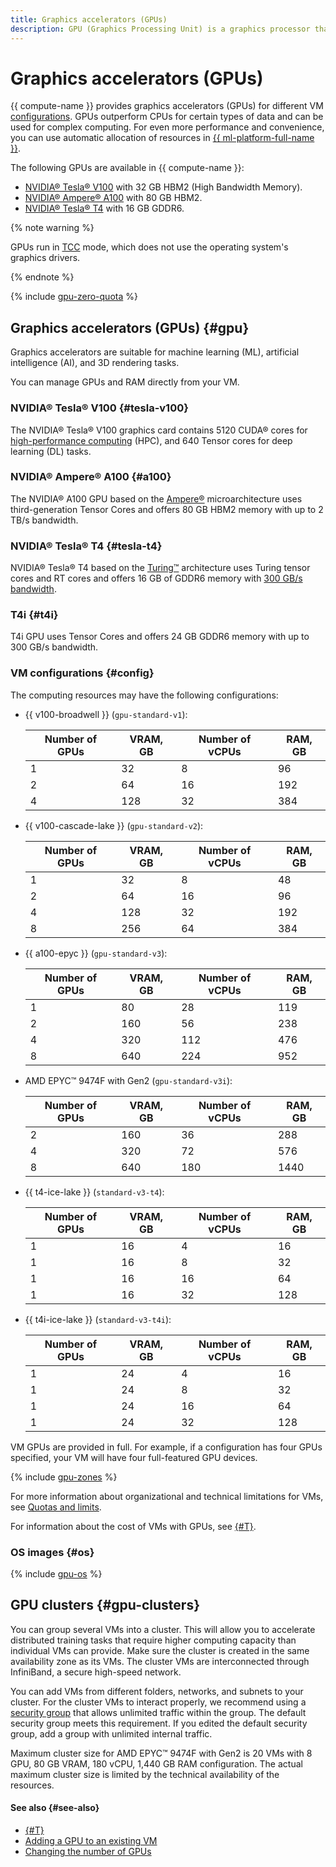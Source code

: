 ```yaml
---
title: Graphics accelerators (GPUs)
description: GPU (Graphics Processing Unit) is a graphics processor that outperforms vCPU for certain types of data. It can be used for complex computing. {{ compute-name }} provides graphics accelerators (GPUs) as part of graphics cards.
---
```


# Graphics accelerators (GPUs)


{{ compute-name }} provides graphics accelerators (GPUs) for different VM [configurations](#config). GPUs outperform CPUs for certain types of data and can be used for complex computing. For even more performance and convenience, you can use automatic allocation of resources in [{{ ml-platform-full-name }}](../../datasphere/concepts/index.md).

The following GPUs are available in {{ compute-name }}:
* [NVIDIA® Tesla® V100](https://www.nvidia.com/en-gb/data-center/tesla-v100/) with 32 GB HBM2 (High Bandwidth Memory). 
* [NVIDIA® Ampere® A100](https://www.nvidia.com/en-us/data-center/a100/) with 80 GB HBM2.
* [NVIDIA® Tesla® T4](https://www.nvidia.com/en-us/data-center/tesla-t4/) with 16 GB GDDR6.

{% note warning %}

GPUs run in [TCC](https://docs.nvidia.com/nsight-visual-studio-edition/reference/index.html#tesla-compute-cluster) mode, which does not use the operating system's graphics drivers.

{% endnote %}

{% include [gpu-zero-quota](../../_includes/compute/gpu-zero-quota.md) %}

## Graphics accelerators (GPUs) {#gpu}

Graphics accelerators are suitable for machine learning (ML), artificial intelligence (AI), and 3D rendering tasks.

You can manage GPUs and RAM directly from your VM.


### NVIDIA® Tesla® V100 {#tesla-v100}

The NVIDIA® Tesla® V100 graphics card contains 5120 CUDA® cores for [high-performance computing](https://www.nvidia.com/en-us/high-performance-computing/) (HPC), and 640 Tensor cores for deep learning (DL) tasks.


### NVIDIA® Ampere® A100 {#a100}

The NVIDIA® A100 GPU based on the [Ampere®](https://www.nvidia.com/en-us/data-center/ampere-architecture/) microarchitecture uses third-generation Tensor Cores and offers 80 GB HBM2 memory with up to 2 TB/s bandwidth.


### NVIDIA® Tesla® T4 {#tesla-t4}

NVIDIA® Tesla® T4 based on the [Turing™](https://images.nvidia.com/aem-dam/en-zz/Solutions/design-visualization/technologies/turing-architecture/NVIDIA-Turing-Architecture-Whitepaper.pdf) architecture uses Turing tensor cores and RT cores and offers 16 GB of GDDR6 memory with [300 GB/s bandwidth](https://www.nvidia.com/content/dam/en-zz/Solutions/Data-Center/tesla-t4/t4-tensor-core-datasheet-951643.pdf).


### T4i {#t4i}

T4i GPU uses Tensor Cores and offers 24 GB GDDR6 memory with up to 300 GB/s bandwidth.


### VM configurations {#config}

The computing resources may have the following configurations:


* {{ v100-broadwell }} (`gpu-standard-v1`):

  Number of GPUs | VRAM, GB | Number of vCPUs | RAM, GB
  --- | --- | --- | ---
  1 | 32 | 8 | 96
  2 | 64 | 16 | 192
  4 | 128 | 32 | 384

* {{ v100-cascade-lake }} (`gpu-standard-v2`):

  Number of GPUs | VRAM, GB | Number of vCPUs | RAM, GB
  --- | --- | --- | ---
  1 | 32 | 8 | 48
  2 | 64 | 16 | 96
  4 | 128 | 32 | 192
  8 | 256 | 64 | 384


* {{ a100-epyc }} (`gpu-standard-v3`):

  Number of GPUs | VRAM, GB | Number of vCPUs | RAM, GB
  --- | --- | --- | ---
  1 | 80 | 28 | 119
  2 | 160 | 56 | 238
  4 | 320 | 112 | 476
  8 | 640 | 224 | 952

* AMD EPYC™ 9474F with Gen2 (`gpu-standard-v3i`):

  Number of GPUs | VRAM, GB | Number of vCPUs | RAM, GB
  --- | --- | --- | ---
  2 | 160 | 36 | 288
  4 | 320 | 72 | 576
  8 | 640 | 180 | 1440

* {{ t4-ice-lake }} (`standard-v3-t4`):

  
  Number of GPUs | VRAM, GB | Number of vCPUs | RAM, GB
  --- | --- | --- | ---
  1 | 16 | 4 | 16
  1 | 16 | 8 | 32
  1 | 16 | 16 | 64
  1 | 16 | 32 | 128


* {{ t4i-ice-lake }} (`standard-v3-t4i`):

  Number of GPUs | VRAM, GB | Number of vCPUs | RAM, GB
  --- | --- | --- | ---
  1 | 24 | 4 | 16
  1 | 24 | 8 | 32
  1 | 24 | 16 | 64
  1 | 24 | 32 | 128



VM GPUs are provided in full. For example, if a configuration has four GPUs specified, your VM will have four full-featured GPU devices.


{% include [gpu-zones](../../_includes/compute/gpu-zones.md) %}


For more information about organizational and technical limitations for VMs, see [Quotas and limits](../concepts/limits.md).

For information about the cost of VMs with GPUs, see [{#T}](../pricing.md#prices-instance-resources).

### OS images {#os}

{% include [gpu-os](../../_includes/compute/gpu-os.md) %}


## GPU clusters {#gpu-clusters}

You can group several VMs into a cluster. This will allow you to accelerate distributed training tasks that require higher computing capacity than individual VMs can provide. Make sure the cluster is created in the same availability zone as its VMs. The cluster VMs are interconnected through InfiniBand, a secure high-speed network.

You can add VMs from different folders, networks, and subnets to your cluster. For the cluster VMs to interact properly, we recommend using a [security group](../../vpc/concepts/security-groups.md) that allows unlimited traffic within the group. The default security group meets this requirement. If you edited the default security group, add a group with unlimited internal traffic.

Maximum cluster size for AMD EPYC™ 9474F with Gen2 is 20 VMs with 8 GPU, 80 GB VRAM, 180 vCPU, 1,440 GB RAM configuration. The actual maximum cluster size is limited by the technical availability of the resources.


#### See also {#see-also}

* [{#T}](../operations/vm-create/create-vm-with-gpu.md)
* [Adding a GPU to an existing VM](../operations/vm-control/vm-update-resources.md#add-gpu)
* [Changing the number of GPUs](../operations/vm-control/vm-update-resources.md#update-gpu)
